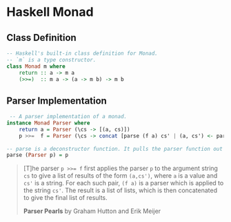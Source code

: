 # Haskell Monad

## Class Definition

```haskell
-- Haskell's built-in class definition for Monad.
-- `m` is a type constructor.
class Monad m where
    return :: a -> m a
    (>>=)  :: m a -> (a -> m b) -> m b
```

## Parser Implementation

```haskell
 -- A parser implementation of a monad.
instance Monad Parser where
    return a = Parser (\cs -> [(a, cs)])
    p >>=  f = Parser (\cs -> concat [parse (f a) cs' | (a, cs') <- parse p cs])
    
-- parse is a deconstructor function. It pulls the parser function out of the Parser data type.
parse (Parser p) = p
```
> [T]he parser `p >>= f` first applies the parser `p` to the argument string `cs` 
> to give a list of results of the form `(a,cs')`, where `a` is a value and `cs'` 
> is a string. For each such pair, `(f a)` is a parser which is applied to the 
> string `cs'`. The result is a list of lists, which is then concatenated to 
> give the final list of results.
>
> **Parser Pearls** by Graham Hutton and Erik Meijer
